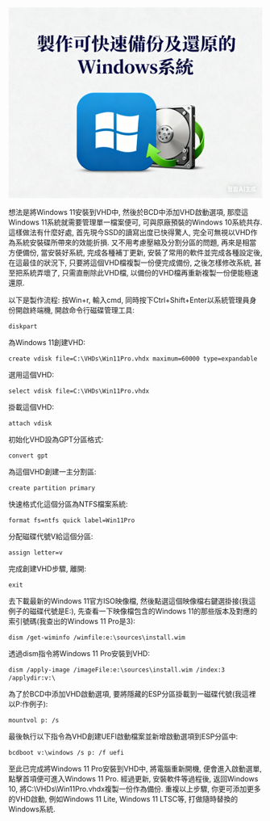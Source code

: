 [![](https://github.com/TechTutoPPT/Create-VHD-Windows-11/blob/main/IMG_8278.PNG)](https://youtu.be/9Z9n4G8x5as)

想法是將Windows 11安裝到VHD中, 然後於BCD中添加VHD啟動選項, 那麼這Windows 11系統就需要管理單一檔案便可, 
可與原廠預裝的Windows 10系統共存. 這樣做法有什麼好處, 首先現今SSD的讀寫出度已快得驚人, 完全可無視以VHD作為系統安裝碟所帶來的效能折損.
又不用考慮壓縮及分割分區的問題, 再來是相當方便備份, 當安裝好系統, 完成各種補丁更新, 安裝了常用的軟件並完成各種設定後,
在這最佳的狀況下, 只要將這個VHD檔複製一份便完成備份, 之後怎樣修改系統, 甚至把系統弄壞了, 只需直刪除此VHD檔, 
以備份的VHD檔再重新複製一份便能極速還原.

以下是製作流程:
按Win+r, 輸入cmd, 同時按下Ctrl+Shift+Enter以系統管理員身份開啟終端機, 
開啟命令行磁碟管理工具:
```
diskpart
```
為Windows 11創建VHD:
```
create vdisk file=C:\VHDs\Win11Pro.vhdx maximum=60000 type=expandable
```
選用這個VHD:
```
select vdisk file=C:\VHDs\Win11Pro.vhdx
```
掛載這個VHD:
```
attach vdisk
```
初始化VHD設為GPT分區格式:
```
convert gpt
```
為這個VHD創建一主分割區:
```
create partition primary
```
快速格式化這個分區為NTFS檔案系統:
```
format fs=ntfs quick label=Win11Pro
```
分配磁碟代號V給這個分區:
```
assign letter=v
```
完成創建VHD步驟, 離開:
```
exit
```

去下載最新的Windows 11官方ISO映像檔, 然後點選這個映像檔右鍵選掛接(我這例子的磁碟代號是E:), 
先查看一下映像檔包含的Windows 11的那些版本及對應的索引號碼(我查出的Windows 11 Pro是3):
```
dism /get-wiminfo /wimfile:e:\sources\install.wim
```
透過dism指令將Windows 11 Pro安裝到VHD:
```
dism /apply-image /imageFile:e:\sources\install.wim /index:3 /applydir:v:\
```

為了於BCD中添加VHD啟動選項, 要將隱藏的ESP分區掛載到一磁碟代號(我這裡以P:作例子):
```
mountvol p: /s
```
最後執行以下指令為VHD創建UEFI啟動檔案並新增啟動選項到ESP分區中:
```
bcdboot v:\windows /s p: /f uefi
```
至此已完成將Windows 11 Pro安裝到VHD中, 將電腦重新開機, 便會進入啟動選單, 點擊首項便可進入Windows 11 Pro.
經過更新, 安裝軟件等過程後, 返回Windows 10, 將C:\VHDs\Win11Pro.vhdx複製一份作為備份.
重複以上步驟, 你更可添加更多的VHD啟動, 例如Windows 11 Lite, Windows 11 LTSC等, 打做隨時替換的Windows系統.

